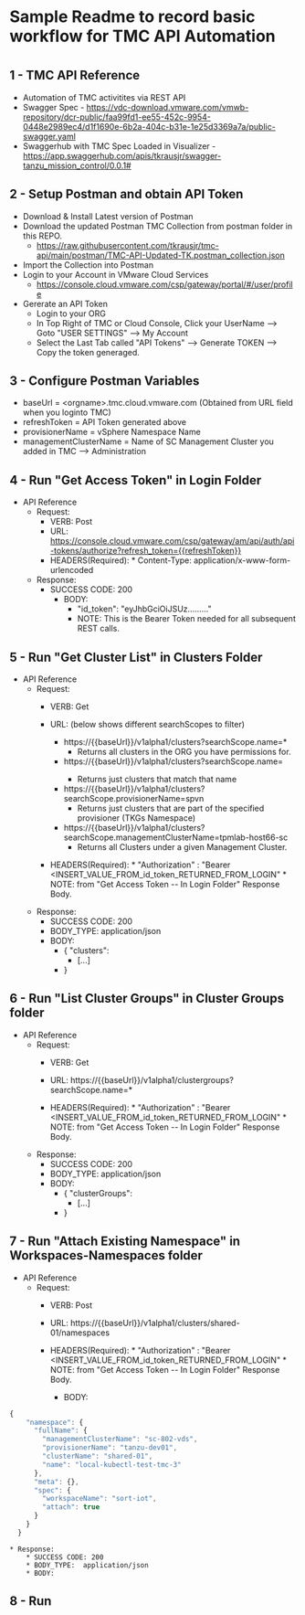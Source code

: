 # Sample Readme to record basic workflow for TMC API Automation
#
#

## 1 - TMC API Reference
- Automation of TMC activitites via REST API
- Swagger Spec - https://vdc-download.vmware.com/vmwb-repository/dcr-public/faa99fd1-ee55-452c-9954-0448e2989ec4/d1f1690e-6b2a-404c-b31e-1e25d3369a7a/public-swagger.yaml
- Swaggerhub with TMC Spec Loaded in Visualizer - https://app.swaggerhub.com/apis/tkrausjr/swagger-tanzu_mission_control/0.0.1#


## 2 - Setup Postman and obtain API Token 
* Download & Install Latest version of Postman
* Download the updated Postman TMC Collection from postman folder in this REPO.
	* https://raw.githubusercontent.com/tkrausjr/tmc-api/main/postman/TMC-API-Updated-TK.postman_collection.json
* Import the Collection into Postman
* Login to your Account in VMware Cloud Services
	* https://console.cloud.vmware.com/csp/gateway/portal/#/user/profile
* Gererate an API Token
	* Login to your ORG
	* In Top Right of TMC or Cloud Console, Click your UserName --> Goto "USER SETTINGS" --> My Account
	* Select the Last Tab called "API Tokens" --> Generate TOKEN --> Copy the token generaged.


## 3 - Configure Postman Variables
* baseUrl = \<orgname\>.tmc.cloud.vmware.com (Obtained from URL field when you loginto TMC)
* refreshToken = API Token generated above
* provisionerName = vSphere Namespace Name 
* managementClusterName = Name of SC Management Cluster you added in TMC --> Administration
      

## 4 - Run "Get Access Token"  in Login Folder
* API Reference
	* Request:
 		* VERB: Post
		* URL: https://console.cloud.vmware.com/csp/gateway/am/api/auth/api-tokens/authorize?refresh_token={{refreshToken}}
  		* HEADERS(Required):
    			* Content-Type:  application/x-www-form-urlencoded
   	* Response:
   		* SUCCESS CODE: 200
   	    	* BODY:
   	     		* "id_token": "eyJhbGciOiJSUz........."
   	      		* NOTE: This is the Bearer Token needed for all subsequent REST calls.




## 5 - Run "Get Cluster List"  in Clusters Folder
* API Reference
	* Request:
 		* VERB: Get
		* URL: (below shows different searchScopes to filter)
  			* https://{{baseUrl}}/v1alpha1/clusters?searchScope.name=*
				* Returns all clusters in the ORG you have permissions for.  
			* https://{{baseUrl}}/v1alpha1/clusters?searchScope.name=<cluster-name>
				* Returns just clusters that match that name
			* https://{{baseUrl}}/v1alpha1/clusters?searchScope.provisionerName=spvn
				* Returns just clusters that are part of the specified provisioner (TKGs Namespace)
			* https://{{baseUrl}}/v1alpha1/clusters?searchScope.managementClusterName=tpmlab-host66-sc
				* Returns all Clusters under a given Management Cluster.
    
  		* HEADERS(Required):
    			* "Authorization" : "Bearer <INSERT_VALUE_FROM_id_token_RETURNED_FROM_LOGIN"
				* NOTE: from "Get Access Token -- In Login Folder" Response Body.
   	* Response:
   		* SUCCESS CODE: 200
		* BODY_TYPE:  application/json
		* BODY:   
			* { "clusters":
				* [...]
			* }
   	          
## 6 - Run "List Cluster Groups"  in Cluster Groups folder
* API Reference
	* Request:
 		* VERB: Get
		* URL: https://{{baseUrl}}/v1alpha1/clustergroups?searchScope.name=*
    
  		* HEADERS(Required):
    			* "Authorization" : "Bearer <INSERT_VALUE_FROM_id_token_RETURNED_FROM_LOGIN"
				* NOTE: from "Get Access Token -- In Login Folder" Response Body.
   	* Response:
   		* SUCCESS CODE: 200
		* BODY_TYPE:  application/json
		* BODY:   
			* { "clusterGroups":
				* [...]
			* }

## 7 - Run "Attach Existing Namespace"  in Workspaces-Namespaces folder
* API Reference
	* Request:
 		* VERB: Post
		* URL: https://{{baseUrl}}/v1alpha1/clusters/shared-01/namespaces
    
  		* HEADERS(Required):
    			* "Authorization" : "Bearer <INSERT_VALUE_FROM_id_token_RETURNED_FROM_LOGIN"
				* NOTE: from "Get Access Token -- In Login Folder" Response Body.
      		* BODY:
```javascript
{
    "namespace": {
      "fullName": {
        "managementClusterName": "sc-802-vds",
        "provisionerName": "tanzu-dev01",
        "clusterName": "shared-01",
        "name": "local-kubectl-test-tmc-3"
      },
      "meta": {},
      "spec": {
        "workspaceName": "sort-iot",
        "attach": true
      }
    }
  }
```

   	* Response:
		* SUCCESS CODE: 200
		* BODY_TYPE:  application/json
		* BODY:   
			

## 8 - Run
